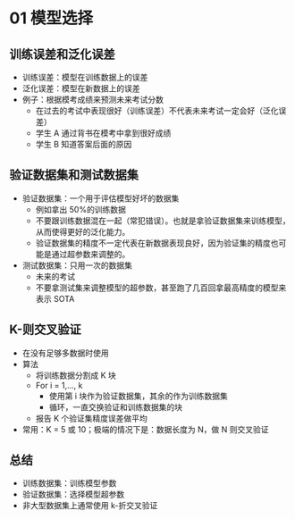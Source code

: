 # 01 模型选择
## 训练误差和泛化误差
- 训练误差：模型在训练数据上的误差
- 泛化误差：模型在新数据上的误差
- 例子：根据模考成绩来预测未来考试分数
    - 在过去的考试中表现很好（训练误差）不代表未来考试一定会好（泛化误差）
    - 学生 A 通过背书在模考中拿到很好成绩
    - 学生 B 知道答案后面的原因

## 验证数据集和测试数据集
- 验证数据集：一个用于评估模型好坏的数据集
    - 例如拿出 50%的训练数据
    - 不要跟训练数据混在一起（常犯错误）。也就是拿验证数据集来训练模型，从而使得更好的泛化能力。
    - 验证数据集的精度不一定代表在新数据表现良好，因为验证集的精度也可能是通过超参数来调整的。
- 测试数据集：只用一次的数据集
    - 未来的考试
    - 不要拿测试集来调整模型的超参数，甚至跑了几百回拿最高精度的模型来表示 SOTA

## K-则交叉验证
- 在没有足够多数据时使用
- 算法
    - 将训练数据分割成 K 块
    - For i = 1,..., k
        - 使用第 i 块作为验证数据集，其余的作为训练数据集
        - 循环，一直交换验证和训练数据集的块
    - 报告 K 个验证集精度误差做平均
- 常用：K = 5 或 10；极端的情况下是：数据长度为 N，做 N 则交叉验证

## 总结
- 训练数据集：训练模型参数
- 验证数据集：选择模型超参数
- 非大型数据集上通常使用 k-折交叉验证